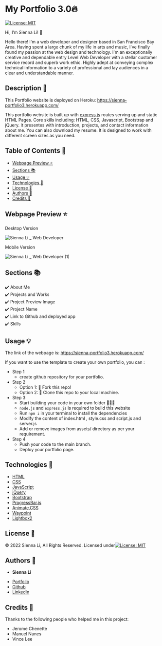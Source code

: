 # My Portfolio 3.0🔥

[![License: MIT](https://img.shields.io/badge/License-MIT-yellow.svg)](https://github.com/siennameow/portfolio-2.0/blob/main/LICENSE)

Hi, I’m Sienna Li! 👋

Hello there! I'm a web developer and designer based in San Francisco Bay Area. Having spent a large chunk of my life in arts and music, I've finally found my passion at the web design and technology. I'm an exceptionally creative and dependable entry Level Web Developer with a stellar customer service record and superb work ethic. Highly adept at conveying complex technical information to a variety of professional and lay audiences in a clear and understandable manner. 

## Description 📝 

This Portfolio website is deployed on Heroku: https://sienna-portfolio3.herokuapp.com/

This portfolio website is built up with [express.js](https://expressjs.com/) routes serving up and static HTML Pages. Core skills including: HTML, CSS, Javascript, Bootstrap and jQuery. It presentes with introduction, projects, and contact information about me. You can also download my resume. It is designed to work with different screen sizes as you need. 


## Table of Contents 📖

* [Webpage Preview ⭐](#webpage-preview-)
* [Sections 📚](#sections-)
* [Usage 💡](#usage-)
* [Technologies 🔧](#technologies-)
* [License 📜](#license-)
* [Authors 👩](#authors-)
* [Credits 🙌](#credits-)

## Webpage Preview ⭐


Desktop Version

![Sienna Li _ Web Developer](./public/assets/image/web-demo.gif)


Mobile Version  

![Sienna Li _ Web Developer (1)](./public/assets/image/mobile-demo.gif)


## Sections 📚


✔️ About Me\
✔️ Projects and Works\
✔️ Project Preview Image\
✔️ Project Name\
✔️ Link to Github and deployed app\
✔️ Skills


## Usage 💡


The link of the webpage is: https://sienna-portfolio3.herokuapp.com/


If you want to use the template to create your own portfolio, you can :


- Step 1
    - create github repository for your portfolio.
- Step 2
    - Option 1: 🍴 Fork this repo!
    - Option 2: 👯 Clone this repo to your local machine.
- Step 3
    - Start building your code in your own folder 🔨🔨🔨
    - `node.js` and `express.js` is required to build this website
    - Run `npm i` in your terminal to install the dependencies
    - Modify the content of index.html , style.css and script.js and server.js
    - Add or remove images from assets/ directory as per your requirement.
- Step 4
    - Push your code to the main branch.
    - Deploy your portfolio page.

## Technologies 🔧

* [HTML](https://developer.mozilla.org/en-US/docs/Web/HTML)
* [CSS](https://developer.mozilla.org/en-US/docs/Web/CSS)
* [JavaScript](https://developer.mozilla.org/en-US/docs/Web/JavaScript)
* [jQuery](https://jquery.com/)
* [Bootstrap](https://getbootstrap.com/)
* [ProgressBar.js](https://kimmobrunfeldt.github.io/progressbar.js/)
* [Animate.CSS](https://animate.style/)
* [Waypoint](http://imakewebthings.com/waypoints/)
* [Lightbox2](https://lokeshdhakar.com/projects/lightbox2/)

## License 📜
© 2022 Sienna Li, All Rights Reserved. Licensed under[![License: MIT](https://img.shields.io/badge/License-MIT-yellow.svg)](https://github.com/siennameow/portfolio-2.0/blob/main/LICENSE)

## Authors 👩

* **Sienna Li** 

- [Portfolio](#)
- [Github](https://github.com/siennameow)
- [LinkedIn](https://www.linkedin.com/in/hexuanli/)


## Credits 🙌

Thanks to the following people who helped me in this project:
- Jerome Chenette
- Manuel Nunes
- Vince Lee
